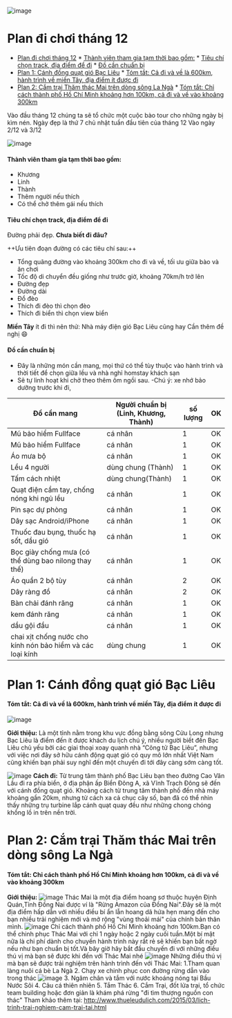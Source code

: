 
![image](temp/3.jpg)
# Plan đi chơi tháng 12

<!-- @import "[TOC]" {cmd="toc" depthFrom=1 depthTo=6 orderedList=false} -->
<!-- code_chunk_output -->

* [Plan đi chơi tháng 12](#plan-đi-chơi-tháng-12)
			* [Thành viên tham gia tạm thời bao gồm:](#thành-viên-tham-gia-tạm-thời-bao-gồm)
			* [Tiêu chí chọn track, địa điểm để đi](#tiêu-chí-chọn-track-địa-điểm-để-đi)
			* [Đồ cần chuẩn bị](#đồ-cần-chuẩn-bị)
* [Plan 1: Cánh đồng quạt gió Bạc Liêu](#plan-1-cánh-đồng-quạt-gió-bạc-liêu)
			* [Tóm tắt: Cả đi và về là 600km, hành trình về miền Tây, địa điểm ít được đi](#tóm-tắt-cả-đi-và-về-là-600km-hành-trình-về-miền-tây-địa-điểm-ít-được-đi)
* [Plan 2: Cắm trại Thăm thác Mai trên dòng sông La Ngà](#plan-2-cắm-trại-thăm-thác-mai-trên-dòng-sông-la-ngà)
			* [Tóm tắt: Chỉ cách thành phố Hồ Chí Minh khoảng hơn 100km, cả đi và về vào khoảng 300km](#tóm-tắt-chỉ-cách-thành-phố-hồ-chí-minh-khoảng-hơn-100km-cả-đi-và-về-vào-khoảng-300km)

<!-- /code_chunk_output -->



Vào đầu tháng 12 chúng ta sẽ tổ chức một cuộc bào tour cho những ngày bị kìm nén.
Ngày đẹp là thứ 7 chủ nhật tuần đầu tiên của tháng 12
Vào ngày  2/12 và 3/12

![image](temp/thang12.png)

#### Thành viên tham gia tạm thời bao gồm:
- Khương
- Linh
- Thành
- Thêm người nếu thích
- Có thể chở thêm gái nếu thích

#### Tiêu chí chọn track, địa điểm để đi
Đường phải đẹp. **Chưa biết đi đâu?**

++Ưu tiên đoạn đường có các tiêu chí sau:++
- Tổng quãng đường vào khoảng 300km cho đi và về, tối ưu giữa bào và ăn chơi
- Tốc độ di chuyển đều giống như trước giờ, khoảng 70km/h trở lên
- Đường đẹp
- Đường dài
- Đổ đèo
- Thích đi đèo thì chọn đèo
- Thích đi biển thì chọn view biển

**Miền Tây** ít đi thì nên thử:
Nhà máy điện gió Bạc Liêu cũng hay
Cần thêm đề nghị :smile:



#### Đồ cần chuẩn bị
- Đây là những món cần mang, mọi thứ có thể tùy thuộc vào hành trình và thời tiết để chọn giữa lều và nhà nghỉ homstay khách sạn
- Sẽ tự linh hoạt khi chở theo thêm ôm ngồi sau.
-Chú ý: xe nhớ bảo dưỡng trước khi đi,

Đồ cần mang  | Người chuẩn bị (Linh, Khương, Thành)| số lượng|OK
---|--- |--- |---
Mũ bảo hiểm Fullface|cá nhân|1|OK
Mũ bảo hiểm Fullface|cá nhân|1|OK
Áo mưa bộ | cá nhân | 1|OK
Lều 4 người | dùng chung (Thành)|1|OK
Tấm cách nhiệt | dùng chung(Thành) |1  |OK
Quạt điện cầm tay, chống nóng khi ngủ lều|cá nhân|1|OK
Pin sạc dự phòng|cá nhân|1|OK
Dây sạc Android/iPhone|cá nhân|1|OK
Thuốc đau bụng, thuốc hạ sốt, dầu gió|cá nhân|1|OK
Bọc giày chống mưa (có thể dùng bao nilong thay thế)|cá nhân|1|OK
Áo quần 2 bộ tùy|cá nhân|2|OK
Dây ràng đồ |cá nhân | 2|OK
Bàn chải đánh răng | cá nhân         | 1|OK
kem đánh răng | cá nhân         | 1|OK
dầu gội đầu | cá nhân         | 1|OK
chai xịt chống nước cho kính nón bảo hiểm và các loại kính | dùng chung| 1|OK


# Plan 1: Cánh đồng quạt gió Bạc Liêu
#### Tóm tắt: Cả đi và về là 600km, hành trình về miền Tây, địa điểm ít được đi
![image](temp/baclieu1.png)

**Giới thiệu:**
Là một tỉnh nằm trong khu vực đồng bằng sông Cửu Long nhưng Bạc Liêu là điểm đến ít được khách du lịch chú ý, nhiều người biết đến Bạc Liêu chủ yếu bởi các giai thoại xoay quanh nhà “Công tử Bạc Liêu”, nhưng với việc nơi đây sở hữu cánh động quạt gió có quy mô lớn nhất Việt Nam cũng khiến bạn phải suy nghĩ đến một chuyến đi tới đây càng sớm càng tốt.


![image](temp/baclieu2.jpg)
**Cách đi:**
Từ trung tâm thành phố Bạc Liêu bạn theo đường Cao Văn Lầu đi ra phía biển, ở địa phận ấp Biển Đông A, xã Vĩnh Trạch Đông sẽ đến với cánh đồng quạt gió. Khoảng cách từ trung tâm thành phố đến nhà máy khoảng gần 20km, nhưng từ cách xa cả chục cây số, bạn đã có thể nhìn thấy những trụ turbine lắp cánh quạt quay đều như những chong chóng khổng lồ in trên nền trời.

# Plan 2: Cắm trại Thăm thác Mai trên dòng sông La Ngà
#### Tóm tắt: Chỉ cách thành phố Hồ Chí Minh khoảng hơn 100km, cả đi và về vào khoảng 300km

**Giới thiệu:**
![image](temp/langa.jpg)
Thác Mai là một địa điểm hoang sơ thuộc huyện Định Quán,Tỉnh Đồng Nai được ví là "Rừng Amazon của Đồng Nai".Đây sẽ là một địa điểm hấp dẫn với nhiều điều bí ẩn lẫn hoang dã hứa hẹn mang đến cho bạn nhiều trải nghiệm mới và mở rộng "vùng thoải mái" của chính bản thân mình.
![image](temp/thacmai1.jpg)
Chỉ cách thành phố Hồ Chí Minh khoảng hơn 100km.Bạn có thể chinh phục Thác Mai với chỉ 1 ngày hoặc 2 ngày cuối tuần.Một bí mật nữa là chi phí dành cho chuyến hành trình này rất rẻ sẽ khiến bạn bất ngờ nếu như bạn chuẩn bị tốt.Và bây giờ hãy bắt đầu chuyến đi với những điều thú vị mà bạn sẽ được khi đến với Thác Mai nhé
![image](temp/thacmai2.jpg)
Những điều thú vị mà bạn sẽ được trải nghiệm trên hành trình đến với Thác Mai:
1.Tham quan làng nuôi cá bè La Ngà
2. Chạy xe chinh phục con đường rừng dẫn vào trong thác
![image](temp/thacmai.jpg)
3. Ngâm chân và tắm với nước khoáng nóng tại Bầu Nước Sôi
4. Câu cá thiên nhiên
5. Tắm Thác
6. Cắm Trại, đốt lửa trại, tổ chức team building hoặc đơn giản là khám phá rừng "đi tìm thượng nguồn con thác"
Tham khảo thêm tại: http://www.thueleudulich.com/2015/03/lich-trinh-trai-nghiem-cam-trai-tai.html
